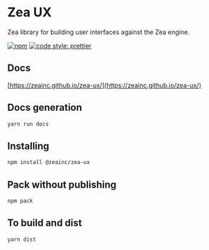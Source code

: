 # Zea UX

Zea library for building user interfaces against the Zea engine.

[![npm](https://img.shields.io/npm/v/@zeainc/zea-ux?style=flat-square)](https://www.npmjs.com/package/@zeainc/zea-ux)
[![code style: prettier](https://img.shields.io/badge/code_style-prettier-ff69b4.svg?style=flat-square)](https://github.com/prettier/prettier)

## Docs

[https://zeainc.github.io/zea-ux/](https://zeainc.github.io/zea-ux/)

## Docs generation

```bash
yarn run docs
```

## Installing

```bash
npm install @zeainc/zea-ux
```

## Pack without publishing

```bash
npm pack
```

## To build and dist

```bash
yarn dist
```
